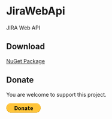# JiraWebApi
JIRA Web API

## Download

[NuGet Package](https://www.nuget.org/packages/JiraWebApi/)

## Donate

You are welcome to support this project. 

[![Donate](https://raw.githubusercontent.com/Bassman2/JiraWebApi/master/.github/images/donate.gif)](https://www.paypal.me/GBassman)
